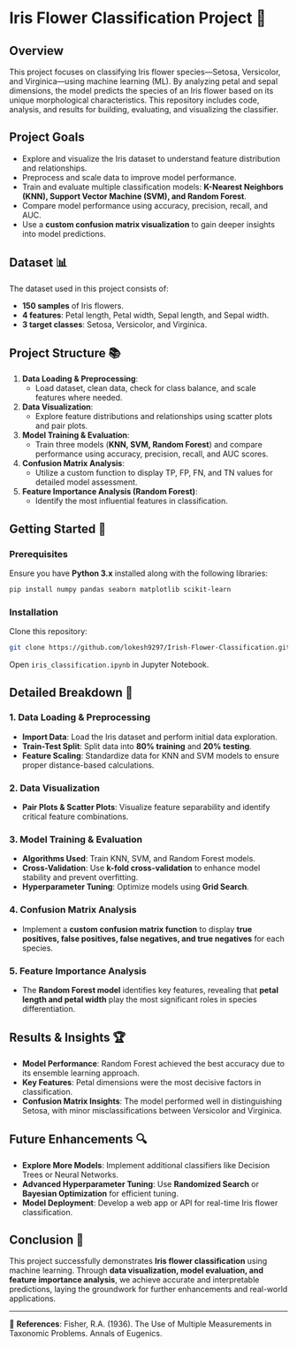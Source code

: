 # Iris Flower Classification Project 🌸

## Overview
This project focuses on classifying Iris flower species—Setosa, Versicolor, and Virginica—using machine learning (ML). By analyzing petal and sepal dimensions, the model predicts the species of an Iris flower based on its unique morphological characteristics. This repository includes code, analysis, and results for building, evaluating, and visualizing the classifier.

## Project Goals
- Explore and visualize the Iris dataset to understand feature distribution and relationships.
- Preprocess and scale data to improve model performance.
- Train and evaluate multiple classification models: **K-Nearest Neighbors (KNN), Support Vector Machine (SVM), and Random Forest**.
- Compare model performance using accuracy, precision, recall, and AUC.
- Use a **custom confusion matrix visualization** to gain deeper insights into model predictions.

## Dataset 📊
The dataset used in this project consists of:
- **150 samples** of Iris flowers.
- **4 features**: Petal length, Petal width, Sepal length, and Sepal width.
- **3 target classes**: Setosa, Versicolor, and Virginica.

## Project Structure 📚
1. **Data Loading & Preprocessing**:
   - Load dataset, clean data, check for class balance, and scale features where needed.
2. **Data Visualization**:
   - Explore feature distributions and relationships using scatter plots and pair plots.
3. **Model Training & Evaluation**:
   - Train three models (**KNN, SVM, Random Forest**) and compare performance using accuracy, precision, recall, and AUC scores.
4. **Confusion Matrix Analysis**:
   - Utilize a custom function to display TP, FP, FN, and TN values for detailed model assessment.
5. **Feature Importance Analysis (Random Forest)**:
   - Identify the most influential features in classification.

## Getting Started 🚀
### Prerequisites
Ensure you have **Python 3.x** installed along with the following libraries:
```bash
pip install numpy pandas seaborn matplotlib scikit-learn
```

### Installation
Clone this repository:
```bash
git clone https://github.com/lokesh9297/Irish-Flower-Classification.git
```
Open `iris_classification.ipynb` in Jupyter Notebook.

## Detailed Breakdown 📝
### 1. Data Loading & Preprocessing
- **Import Data**: Load the Iris dataset and perform initial data exploration.
- **Train-Test Split**: Split data into **80% training** and **20% testing**.
- **Feature Scaling**: Standardize data for KNN and SVM models to ensure proper distance-based calculations.

### 2. Data Visualization
- **Pair Plots & Scatter Plots**: Visualize feature separability and identify critical feature combinations.

### 3. Model Training & Evaluation
- **Algorithms Used**: Train KNN, SVM, and Random Forest models.
- **Cross-Validation**: Use **k-fold cross-validation** to enhance model stability and prevent overfitting.
- **Hyperparameter Tuning**: Optimize models using **Grid Search**.

### 4. Confusion Matrix Analysis
- Implement a **custom confusion matrix function** to display **true positives, false positives, false negatives, and true negatives** for each species.

### 5. Feature Importance Analysis
- The **Random Forest model** identifies key features, revealing that **petal length and petal width** play the most significant roles in species differentiation.

## Results & Insights 🏆
- **Model Performance**: Random Forest achieved the best accuracy due to its ensemble learning approach.
- **Key Features**: Petal dimensions were the most decisive factors in classification.
- **Confusion Matrix Insights**: The model performed well in distinguishing Setosa, with minor misclassifications between Versicolor and Virginica.

## Future Enhancements 🔍
- **Explore More Models**: Implement additional classifiers like Decision Trees or Neural Networks.
- **Advanced Hyperparameter Tuning**: Use **Randomized Search** or **Bayesian Optimization** for efficient tuning.
- **Model Deployment**: Develop a web app or API for real-time Iris flower classification.

## Conclusion 🏁
This project successfully demonstrates **Iris flower classification** using machine learning. Through **data visualization, model evaluation, and feature importance analysis**, we achieve accurate and interpretable predictions, laying the groundwork for further enhancements and real-world applications.

---
📖 **References**: Fisher, R.A. (1936). The Use of Multiple Measurements in Taxonomic Problems. Annals of Eugenics.

